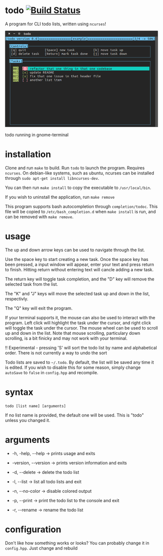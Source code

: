 # todo [![Build Status](https://travis-ci.org/phillip-h/todo.svg?branch=master)](https://travis-ci.org/phillip-h/todo)
A program for CLI todo lists, written using `ncurses`!

![todo running in gnome-terminal](images/todo.png)

todo running in gnome-terminal

# installation

Clone and run `make` to build. Run `todo` to launch the program. Requires `ncurses`. On debian-like systems, such as ubuntu, ncurses can be installed through `sudo apt-get install libncurses-dev`.

You can then run `make install` to copy the executable to `/usr/local/bin`.

If you wish to uninstall the application, run `make remove`

This program supports bash autocompletion through `completion/todoc`.
This file will be copied to `/etc/bash_completion.d` when `make
install` is run, and can be removed with `make remove`.

# usage

The up and down arrow keys can be used to navigate through the list.

Use the space key to start creating a new task. Once the space key
has been pressed, a input window will appear, enter your text and
press return to finish. Hitting return without entering text
will cancle adding a new task.

The return key will toggle task completion, and the "D" key will
remove the selected task from the list.

The "K" and "J" keys will move the selected task up and down in the
list, respectivly.

The "Q" key will exit the program.

If your terminal supports it, the mouse can also be used to interact
with the program. Left click will highlight the task under the
cursor, and right click will toggle the task under the cursor. The
mouse wheel can be used to scroll up and down in the list. Note that
mouse scrolling, particulary down scrolling, is a bit finicky and may
not work with your terminal.

!! Experimental - pressing 'S' will sort the todo list by name and
alphabetical order. There is not currently a way to undo the sort 

Todo lists are saved to `~/.todo`. By default, the list will be saved
any time it is edited. If you wish to disable this for some reason,
simply change `autoSave` to `false` in `config.hpp` and recompile.

# syntax

`todo [list name] [arguments]`

If no list name is provided, the default one will be used. This is "todo" unless you changed it.

# arguments

* -h, -help, --help -> prints usage and exits

* -version, --version -> prints version information and exits



* -d, --delete   -> delete the todo list

* -l, --list     -> list all todo lists and exit

* -n, --no-color -> disable colored output

* -p, --print    -> print the todo list to the console and exit

* -r, --rename   -> rename the todo list

# configuration

Don't like how something works or looks? You can probably change it in `config.hpp`. Just change and rebuild

